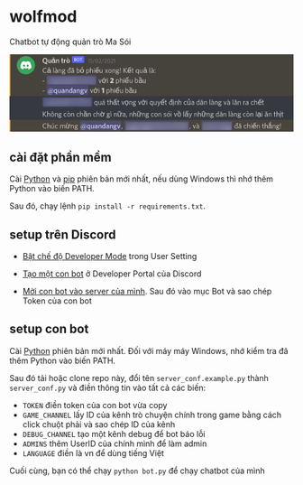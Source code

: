 # wolfmod
Chatbot tự động quản trò Ma Sói

![Kết thúc một ván Ma Sói](demo/screenshot.png)

## cài đặt phần mềm

Cài [Python](https://www.python.org/downloads) và [pip](https://pip.pypa.io/en/stable/cli/pip_install) phiên bản mới nhất, nếu dùng Windows thì nhớ thêm Python vào biến PATH.

Sau đó, chạy lệnh `pip install -r requirements.txt`.

## setup trên Discord

- [Bật chế độ Developer Mode](https://support.discord.com/hc/en-us/articles/206346498-Where-can-I-find-my-User-Server-Message-ID-) trong User Setting

- [Tạo một con bot](https://discordpy.readthedocs.io/en/stable/discord.html) ở Developer Portal của Discord

- [Mời con bot vào server của mình](https://discordpy.readthedocs.io/en/stable/discord.html#inviting-your-bot). Sau đó vào mục Bot và sao chép Token của con bot

## setup con bot
Cài [Python](https://www.python.org/downloads) phiên bản mới nhất. Đối với máy máy Windows, nhớ kiểm tra đã thêm Python vào biến PATH.

Sau đó tải hoặc clone repo này, đổi tên `server_conf.example.py` thành `server_conf.py` và điền thông tin vào tất cả các biến:
- `TOKEN` điền token của con bot vừa copy
- `GAME_CHANNEL` lấy ID của kênh trò chuyện chính trong game bằng cách click chuột phải và sao chép ID của kênh
- `DEBUG_CHANNEL` tạo một kênh debug để bot báo lỗi
- `ADMINS` thêm UserID của chính mình để làm admin
- `LANGUAGE` điền là vn để dùng tiếng Việt

Cuối cùng, bạn có thể chạy `python bot.py` để chạy chatbot của mình
